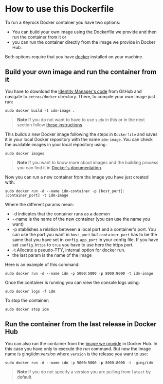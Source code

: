 # How to use this Dockerfile

To run a Keyrock Docker container you have two options: 

- You can build your own image using the Dockerfile we provide and then run the container from it or
- you can run the container directly from the image we provide in Docker Hub.

Both options require that you have [docker](https://docs.docker.com/installation/) installed on your machine.

## Build your own image and run the container from it

You have to download the [Identity Manager's code](https://github.com/ging/fiware-idm) from GitHub and navigate to `extras/docker` directory. There, to compile your own image just run:

	sudo docker build -t idm-image .


> **Note**
> If you do not want to have to use `sudo` in this or in the next section follow [these instructions](https://docs.docker.com/installation/ubuntulinux/#create-a-docker-group).

This builds a new Docker image following the steps in `Dockerfile` and saves it in your local Docker repository with the name `idm-image`. You can check the available images in your local repository using: 

	sudo docker images


> **Note**
> If you want to know more about images and the building process you can find it in [Docker's documentation](https://docs.docker.com/userguide/dockerimages/).

Now you can run a new container from the image you have just created with:


	sudo docker run -d --name idm-container -p [host_port]:[container_port] -t idm-image


Where the different params mean: 

* -d indicates that the container runs as a daemon
* --name is the name of the new container (you can use the name you want)
* -p stablishes a relation between a local port and a container's port. You can use the port you want in `host_port` but `container_port` has to be the same that you have set in `config.app_port` in your config file. If you have set `config.https` to `true` you have to use here the https port.
* -t Allocate a pseudo-TTY, internal option for docker run.
* the last param is the name of the image


Here is an example of this command:

	sudo docker run -d --name idm -p 5000:5000 -p 8000:8000 -t idm-image

Once the container is running you can view the console logs using: 

	sudo docker logs -f idm


To stop the container:

	sudo docker stop idm



## Run the container from the last release in Docker Hub

You can also run the container from the [image we provide](https://hub.docker.com/r/ging/idm/) in Docker Hub. In this case you have only to execute the run command. But now the image name is ging/idm:*version* where `version` is the release you want to use:

	sudo docker run -d --name idm -p 5000:5000 -p 8000:8000 -t  ging/idm

> **Note**
> If you do not specify a version you are pulling from `latest` by default.